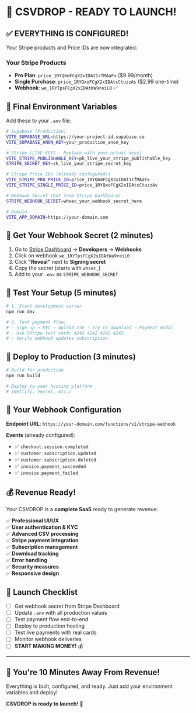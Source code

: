 # 🚀 CSVDROP - READY TO LAUNCH!

## ✅ EVERYTHING IS CONFIGURED!

Your Stripe products and Price IDs are now integrated:

### Your Stripe Products
- **Pro Plan**: `price_1RYQ6mFCgX2xIDAt1rfMAaFx` ($9.99/month)
- **Single Purchase**: `price_1RYQxoFCgX2xIDAtcCtuzzAs` ($2.99 one-time)
- **Webhook**: `we_1RYTpsFCgX2xIDAtWa9reiL0` ✅

## 🔧 Final Environment Variables

Add these to your `.env` file:

```bash
# Supabase (Production)
VITE_SUPABASE_URL=https://your-project-id.supabase.co
VITE_SUPABASE_ANON_KEY=your_production_anon_key

# Stripe (LIVE KEYS - Replace with your actual keys)
VITE_STRIPE_PUBLISHABLE_KEY=pk_live_your_stripe_publishable_key
STRIPE_SECRET_KEY=sk_live_your_stripe_secret_key

# Stripe Price IDs (Already configured!)
VITE_STRIPE_PRO_PRICE_ID=price_1RYQ6mFCgX2xIDAt1rfMAaFx
VITE_STRIPE_SINGLE_PRICE_ID=price_1RYQxoFCgX2xIDAtcCtuzzAs

# Webhook Secret (Get from Stripe Dashboard)
STRIPE_WEBHOOK_SECRET=whsec_your_webhook_secret_here

# Domain
VITE_APP_DOMAIN=https://your-domain.com
```

## 🔑 Get Your Webhook Secret (2 minutes)

1. Go to [Stripe Dashboard](https://dashboard.stripe.com) → **Developers** → **Webhooks**
2. Click on webhook `we_1RYTpsFCgX2xIDAtWa9reiL0`
3. Click **"Reveal"** next to **Signing secret**
4. Copy the secret (starts with `whsec_`)
5. Add to your `.env` as `STRIPE_WEBHOOK_SECRET`

## 🧪 Test Your Setup (5 minutes)

```bash
# 1. Start development server
npm run dev

# 2. Test payment flow:
# - Sign up → KYC → Upload CSV → Try to download → Payment modal
# - Use Stripe test card: 4242 4242 4242 4242
# - Verify webhook updates subscription
```

## 🚀 Deploy to Production (3 minutes)

```bash
# Build for production
npm run build

# Deploy to your hosting platform
# (Netlify, Vercel, etc.)
```

## 🎯 Your Webhook Configuration

**Endpoint URL**: `https://your-domain.com/functions/v1/stripe-webhook`

**Events** (already configured):
- ✅ `checkout.session.completed`
- ✅ `customer.subscription.updated`
- ✅ `customer.subscription.deleted`
- ✅ `invoice.payment_succeeded`
- ✅ `invoice.payment_failed`

## 💰 Revenue Ready!

Your CSVDROP is a **complete SaaS** ready to generate revenue:

✅ **Professional UI/UX**  
✅ **User authentication & KYC**  
✅ **Advanced CSV processing**  
✅ **Stripe payment integration**  
✅ **Subscription management**  
✅ **Download tracking**  
✅ **Error handling**  
✅ **Security measures**  
✅ **Responsive design**  

## 🎊 Launch Checklist

- [ ] Get webhook secret from Stripe Dashboard
- [ ] Update `.env` with all production values
- [ ] Test payment flow end-to-end
- [ ] Deploy to production hosting
- [ ] Test live payments with real cards
- [ ] Monitor webhook deliveries
- [ ] **START MAKING MONEY!** 💰

---

## 🚀 You're 10 Minutes Away From Revenue!

Everything is built, configured, and ready. Just add your environment variables and deploy!

**CSVDROP is ready to launch!** 🎉